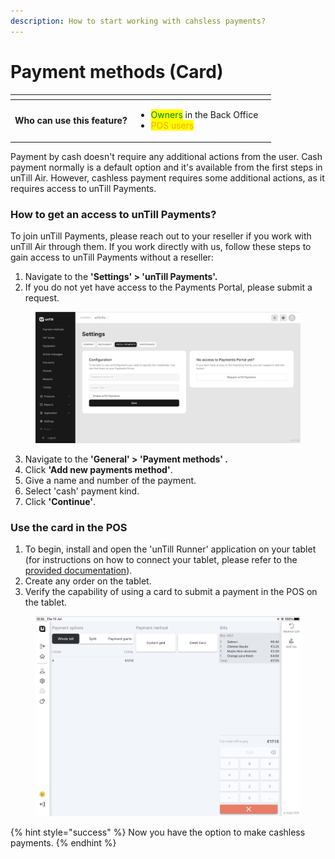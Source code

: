 ```yaml
---
description: How to start working with cahsless payments?
---
```


# Payment methods (Card)

<table data-card-size="large" data-view="cards" data-full-width="true"><thead><tr><th></th><th></th><th></th></tr></thead><tbody><tr><td><strong>Who can use this feature?</strong></td><td><ul><li><mark style="color:green;">Owners</mark> in the Back Office</li><li><mark style="color:orange;">POS users</mark> </li></ul></td><td></td></tr></tbody></table>

Payment by cash doesn't require any additional actions from the user. Cash payment normally is a default option and it's available from the first steps in unTill Air. However, cashless payment requires some additional actions, as it requires access to unTill Payments.

### How to get an access to unTill Payments?

To join unTill Payments, please reach out to your reseller if you work with unTill Air through them. If you work directly with us, follow these steps to gain access to unTill Payments without a reseller:

1. Navigate to the **'Settings' > 'unTill Payments'.**
2. If you do not yet have access to the Payments Portal, please submit a request.

<figure><img src="../../.gitbook/assets/payment.jpg" alt="" width="563"><figcaption></figcaption></figure>

3. Navigate to the **'General' > 'Payment methods' .**
4. Click **'Add new payments method'**.
5. Give a name and number of the payment.
6. Select 'cash' payment kind.&#x20;
7. Click **'Continue'**.

### Use the card in the POS

1. To begin, install and open the 'unTill Runner' application on your tablet (for instructions on how to connect your tablet, please refer to the [provided documentation](../equipment/add-a-device.md)).
2. Create any order on the tablet.
3. Verify the capability of using a card to submit a payment in the POS on the tablet.

<figure><img src="../../.gitbook/assets/card.jpg" alt="" width="563"><figcaption></figcaption></figure>

{% hint style="success" %}
Now you have the option to make cashless payments.
{% endhint %}
